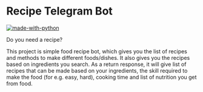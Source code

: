 # Recipe Telegram Bot
[![made-with-python](https://img.shields.io/badge/Made%20with-Python-1f425f.svg)](https://www.python.org/)

Do you need a recipe?

This project is simple food recipe bot, which gives you the list of recipes and methods to make different foods/dishes.
It also gives you the recipes based on ingredients you search. As a return response, it will give list of recipes that
can be made based on your ingredients, the skill required to make the food (for e.g. easy, hard), cooking time and list
of nutrition you get from food.
